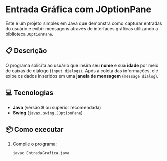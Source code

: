 # Entrada Gráfica com JOptionPane

Este é um projeto simples em Java que demonstra como capturar entradas do usuário e exibir mensagens através de interfaces gráficas utilizando a biblioteca `JOptionPane`.

## 📋 Descrição

O programa solicita ao usuário que insira seu **nome** e sua **idade** por meio de caixas de diálogo (`input dialogs`). Após a coleta das informações, ele exibe os dados inseridos em uma **janela de mensagem** (`message dialog`).

## 💻 Tecnologias

- **Java** (versão 8 ou superior recomendada)
- **Swing** (`javax.swing.JOptionPane`)

## 📦 Como executar

1. Compile o programa:
   ```bash
   javac EntradaGrafica.java

